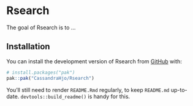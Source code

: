 
<!-- README.md is generated from README.Rmd. Please edit that file -->

# Rsearch

<!-- badges: start -->
<!-- badges: end -->

The goal of Rsearch is to …

## Installation

You can install the development version of Rsearch from
[GitHub](https://github.com/) with:

``` r
# install.packages("pak")
pak::pak("CassandraHjo/Rsearch")
```

You’ll still need to render `README.Rmd` regularly, to keep `README.md`
up-to-date. `devtools::build_readme()` is handy for this.
